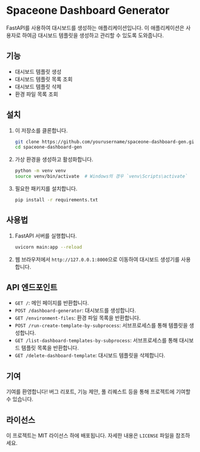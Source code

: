 # Spaceone Dashboard Generator

FastAPI를 사용하여 대시보드를 생성하는 애플리케이션입니다. 이 애플리케이션은 사용자로 하여금 대시보드 템플릿을 생성하고 관리할 수 있도록 도와줍니다.

## 기능

- 대시보드 템플릿 생성
- 대시보드 템플릿 목록 조회
- 대시보드 템플릿 삭제
- 환경 파일 목록 조회

## 설치

1. 이 저장소를 클론합니다.

   ```bash
   git clone https://github.com/yourusername/spaceone-dashboard-gen.git
   cd spaceone-dashboard-gen
   ```

2. 가상 환경을 생성하고 활성화합니다.

   ```bash
   python -m venv venv
   source venv/bin/activate  # Windows의 경우 `venv\Scripts\activate`
   ```

3. 필요한 패키지를 설치합니다.

   ```bash
   pip install -r requirements.txt
   ```

## 사용법

1. FastAPI 서버를 실행합니다.

   ```bash
   uvicorn main:app --reload
   ```

2. 웹 브라우저에서 `http://127.0.0.1:8000`으로 이동하여 대시보드 생성기를 사용합니다.

## API 엔드포인트

- `GET /`: 메인 페이지를 반환합니다.
- `POST /dashboard-generator`: 대시보드를 생성합니다.
- `GET /environment-files`: 환경 파일 목록을 반환합니다.
- `POST /run-create-template-by-subprocess`: 서브프로세스를 통해 템플릿을 생성합니다.
- `GET /list-dashboard-templates-by-subprocess`: 서브프로세스를 통해 대시보드 템플릿 목록을 반환합니다.
- `GET /delete-dashboard-template`: 대시보드 템플릿을 삭제합니다.

## 기여

기여를 환영합니다! 버그 리포트, 기능 제안, 풀 리퀘스트 등을 통해 프로젝트에 기여할 수 있습니다.

## 라이선스

이 프로젝트는 MIT 라이선스 하에 배포됩니다. 자세한 내용은 `LICENSE` 파일을 참조하세요. 